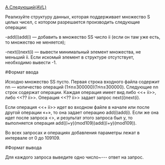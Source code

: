 [A.Следующий(AVL)](./Algorithms/A.cpp)

Реализуйте структуру данных, которая поддерживает множество S целых чисел, с котором разрешается производить следующие операции:

-add(i)add(i) — добавить в множество SS число ii (если он там уже есть, то множество не меняется);

-next(i)next(i) — вывести минимальный элемент множества, не меньший ii. Если искомый элемент в структуре отсутствует, необходимо вывести -1.

#Формат ввода

Исходно множество SS пусто. Первая строка входного файла содержит nn — количество операций (1≤n≤300000)(1≤n≤300000). Следующие nn строк содержат операции. Каждая операция имеет вид либо <<+ ii>>, либо <<?? ii>>. Операция <<?? ii>> задает запрос next(i)next(i).

Если операция <<+ ii>> идет во входном файле в начале или после другой операции «+», то она задает операцию add(i)add(i). Если же она идет после запроса <<??>>, и результат этого запроса был y, то выполняется операция add((i+y)(mod109))add((i+y)(mod109)).

Во всех запросах и операциях добавления параметры лежат в интервале от 0 до 109109.

#Формат вывода

Для каждого запроса выведите одно число~--- ответ на запрос.
